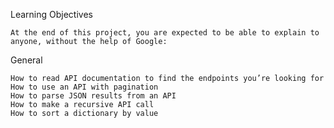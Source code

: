 Learning Objectives

    At the end of this project, you are expected to be able to explain to anyone, without the help of Google:

General

    How to read API documentation to find the endpoints you’re looking for
    How to use an API with pagination
    How to parse JSON results from an API
    How to make a recursive API call
    How to sort a dictionary by value
